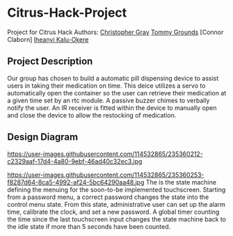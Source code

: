 # Citrus-Hack-Project
Project for Citrus Hack
Authors: [Christopher Gray](https://github.com/graycj42) [Tommy Grounds](https://github.com/PuttyXD) [Connor Claborn] [Iheanyi Kalu-Okere](https://github.com/Ikkoding)
## Project Description
Our group has chosen to build a automatic pill dispensing device to assist users in taking their medication on time. This deice utilizes a servo to automatically open the container so the user can retrieve their medication at a given time set by an rtc module. A passive buzzer chimes to verbally notify the user. An IR receiver is fitted within the device to manually open and close the device to allow the restocking of medication.
  
## Design Diagram
https://user-images.githubusercontent.com/114532865/235360212-c2329aaf-17d4-4a80-9ebf-46ad40c32ec3.jpg

https://user-images.githubusercontent.com/114532865/235360253-f8287d64-8ca5-4992-af24-5bc64290aa48.jpg
The is the state machine defining the menuing for the soon-to-be implemented touchscreen. Starting from a password menu, a correct password changes the state into the control menu state. From this state, administrative user can set up the alarm time, calibrate the clock, and set a new password. A global timer counting the time since the last touchscreen input changes the state machine back to the idle state if more than 5 seconds have been counted.

